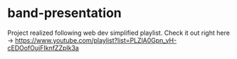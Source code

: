 # band-presentation
Project realized following web dev simplified playlist. 
Check it out right here -> https://www.youtube.com/playlist?list=PLZlA0Gpn_vH-cEDOofOujFIknfZZpIk3a